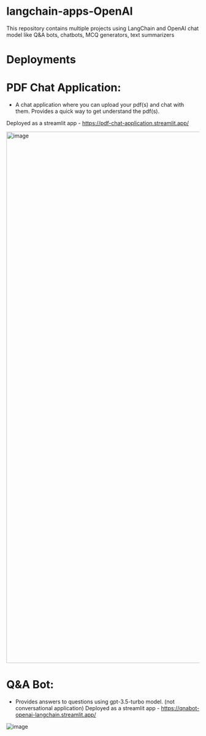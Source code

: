 # langchain-apps-OpenAI
This repository contains multiple projects using LangChain and OpenAI chat model like Q&A bots, chatbots, MCQ generators, text summarizers

# Deployments

# PDF Chat Application:
- A chat application where you can upload your pdf(s) and chat with them. Provides a quick way to get understand the pdf(s).

Deployed as a streamlit app - https://pdf-chat-application.streamlit.app/

<img width="1385" alt="image" src="https://github.com/RohitMacherla3/langchain-apps-OpenAI/assets/89356811/2f006c52-fa80-417d-9779-f6d91983fb1b">

# Q&A Bot:
- Provides answers to questions using gpt-3.5-turbo model. (not conversational application)
Deployed as a streamlit app - https://qnabot-openai-langchain.streamlit.app/

![image](https://github.com/RohitMacherla3/langchain-apps-OpenAI/assets/89356811/cf27a986-576d-40c3-966c-4a8aa387706b)

